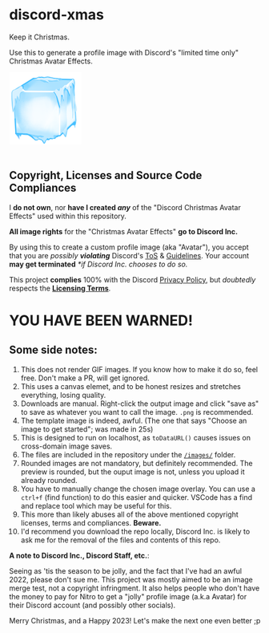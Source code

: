 # discord-xmas
Keep it Christmas.

Use this to generate a profile image with Discord's "limited time only" Christmas Avatar Effects.

<img src="images/ice_coub.png"><br><br>

## Copyright, Licenses and Source Code Compliances

I **do not own**, nor **have I created _any_** of the "Discord Christmas Avatar Effects" used within this repository.

**All image rights** for the "Christmas Avatar Effects" **go to Discord Inc.**

By using this to create a custom profile image (aka "Avatar"), you accept that you are _possibly **violating**_ Discord's [ToS](https://discord.com/terms) & [Guidelines](https://discord.com/guidelines). Your account **may get terminated** _*if Discord Inc. chooses to do so._

This project **complies** 100% with the Discord [Privacy Policy](https://discord.com/privacy), but _doubtedly_ respects the [**Licensing Terms**](https://discord.com/licenses).

# YOU **HAVE** BEEN WARNED!

## Some side notes:
1. This does not render GIF images. If you know how to make it do so, feel free. Don't make a PR, will get ignored.
2. This uses a canvas elemet, and to be honest resizes and stretches everything, losing quality.
3. Downloads are manual. Right-click the output image and click "save as" to save as whatever you want to call the image. `.png` is recommended.
4. The template image is indeed, awful. (The one that says "Choose an image to get started"; was made in 25s)
5. This is designed to run on localhost, as `toDataURL()` causes issues on cross-domain image saves.
6. The files are included in the repository under the [`/images/`](https://github.com/TallerThanShort/discord-xmas/tree/main/images) folder.
7. Rounded images are not mandatory, but definitely recommended. The preview is rounded, but the ouput image is not, unless you upload it already rounded.
8. You have to manually change the chosen image overlay. You can use a `ctrl+f` (find function) to do this easier and quicker. VSCode has a find and replace tool which may be useful for this.
9. This more than likely abuses all of the above mentioned copyright licenses, terms and compliances. **Beware.**
10. I'd recommend you download the repo locally, Discord Inc. is likely to ask me for the removal of the files and contents of this repo.

**A note to Discord Inc., Discord Staff, etc.**:

Seeing as 'tis the season to be jolly, and the fact that I've had an awful 2022, please don't sue me. This project was mostly aimed to be an image merge test, not a copyright infringment. It also helps people who don't have the money to pay for Nitro to get a "jolly" profile image (a.k.a Avatar) for their Discord account (and possibly other socials).

Merry Christmas, and a Happy 2023! Let's make the next one even better ;p
